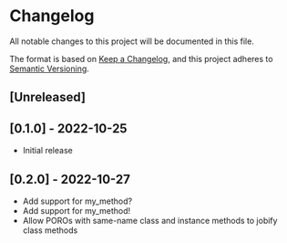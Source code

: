 # Changelog
All notable changes to this project will be documented in this file.

The format is based on [Keep a Changelog](https://keepachangelog.com/en/1.0.0/),
and this project adheres to [Semantic Versioning](https://semver.org/spec/v2.0.0.html).

## [Unreleased]

## [0.1.0] - 2022-10-25
- Initial release

## [0.2.0] - 2022-10-27
- Add support for my_method?
- Add support for my_method! 
- Allow POROs with same-name class and instance methods to jobify class methods
